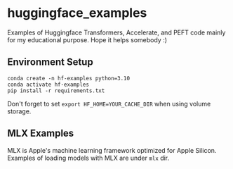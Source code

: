 # huggingface_examples

Examples of Huggingface Transformers, Accelerate, and PEFT code mainly for my educational purpose.
Hope it helps somebody :)


## Environment Setup

```
conda create -n hf-examples python=3.10
conda activate hf-examples
pip install -r requirements.txt
```

Don't forget to set `export HF_HOME=YOUR_CACHE_DIR` when using volume storage.

## MLX Examples

MLX is Apple's machine learning framework optimized for Apple Silicon. Examples of loading models with MLX are under `mlx` dir.

